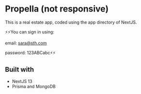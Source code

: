 # Propella (not responsive)

This is a real estate app, coded using the app directory of NextJS.

⚡️⚡️You can sign in using:

email: sara@sth.com

password: 123ABCabc⚡️⚡️

## Built with

- NextJS 13
- Prisma and MongoDB
